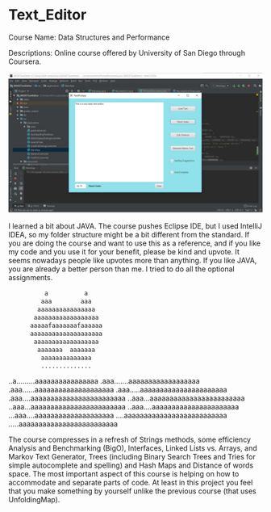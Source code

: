 # Text_Editor


Course Name: Data Structures and Performance

Descriptions: Online course offered by University of San Diego through Coursera.

![Text Editor](TextEditor_pic.jpg)

I learned a bit about JAVA. The course pushes Eclipse IDE, but I used IntelliJ IDEA, so my folder structure might be a bit different from the standard.
If you are doing the course and want to use this as a reference, and if you like my code and you use it for your benefit, please be kind and upvote. It seems nowadays people like upvotes more than anything. If you like JAVA, you are already a better person than me. I tried to do all the optional assignments.

              a          a
             aaa        aaa
            aaaaaaaaaaaaaaaa
           aaaaaaaaaaaaaaaaaa
          aaaaafaaaaaaafaaaaaa
          aaaaaaaaaaaaaaaaaaaa
           aaaaaaaaaaaaaaaaaa
            aaaaaaa  aaaaaaa
             aaaaaaaaaaaaaa
             ..............
..a.........aaaaaaaaaaaaaaaa
.aaa.......aaaaaaaaaaaaaaaaaa
.aaa......aaaaaaaaaaaaaaaaaaaa
.aaa.....aaaaaaaaaaaaaaaaaaaaaa
.aaa....aaaaaaaaaaaaaaaaaaaaaaaa
..aaa...aaaaaaaaaaaaaaaaaaaaaaaa
..aaa...aaaaaaaaaaaaaaaaaaaaaaaa
..aaa....aaaaaaaaaaaaaaaaaaaaaa
...aaa....aaaaaaaaaaaaaaaaaaaa
....aaaaaaaaaaaaaaaaaaaaaaaaaa
.....aaaaaaaaaaaaaaaaaaaaaaaaa
     
The course compresses in a refresh of Strings methods, some efficiency Analysis and Benchmarking (BigO), Interfaces, Linked Lists vs. Arrays, and Markov Text Generator, Trees (including Binary Search Trees and Tries for simple autocomplete and spelling) and Hash Maps and Distance of words space.
The most important aspect of this course is helping on how to accommodate and separate parts of code. At least in this project you feel that you make something by yourself unlike the previous course (that uses UnfoldingMap).
